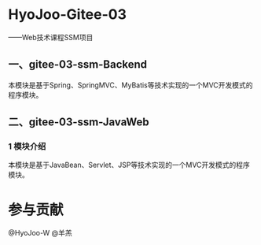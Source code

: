 # HyoJoo-Gitee-03
——Web技术课程SSM项目

## 一、gitee-03-ssm-Backend
本模块是基于Spring、SpringMVC、MyBatis等技术实现的一个MVC开发模式的程序模块。

## 二、gitee-03-ssm-JavaWeb
### 1 模块介绍
本模块是基于JavaBean、Servlet、JSP等技术实现的一个MVC开发模式的程序模块。


# 参与贡献
@HyoJoo-W 
@羊羔
